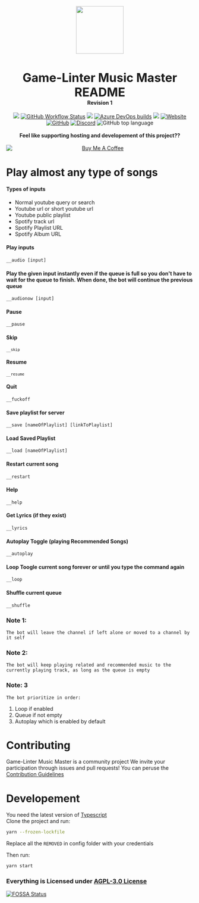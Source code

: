 <div align="center">
    <img src="https://i.imgur.com/tQrygFc.png" width="128px" style="max-width:100%;">
    <h3 style="font-size: 2rem; margin-bottom: 0">Game-Linter Music Master README</h3>
    <h4 style="margin-top: 0">Revision 1</h4>
<a  href="https://www.codacy.com/gh/Game-Linter/Discord-Music-Master/dashboard?utm_source=github.com&amp;utm_medium=referral&amp;utm_content=Game-Linter/Discord-Music-Master&amp;utm_campaign=Badge_Grade"><img src="https://app.codacy.com/project/badge/Grade/8ce4f4a7f73e49339485747ec0c298e7"/></a>
	<a href="https://github.com/Game-Linter/Discord-Music-Master/actions/workflows/ci.yml"><img alt="GitHub Workflow Status" src="https://img.shields.io/github/workflow/status/game-linter/Discord-Music-Master/ci"></a>
<a href="https://app.fossa.com/projects/git%2Bgithub.com%2FGame-Linter%2FDiscord-Music-Master?ref=badge_shield" alt="FOSSA Status"><img src="https://app.fossa.com/api/projects/git%2Bgithub.com%2FGame-Linter%2FDiscord-Music-Master.svg?type=shield"/></a>
	<a href="https://dev.azure.com/BELKAMELMOHAMED/Game-Linter%20Music%20Master/_build/latest?definitionId=1"><img alt="Azure DevOps builds" src="https://dev.azure.com/BELKAMELMOHAMED/Game-Linter/_apis/build/status/Game-Linter%20CI-CD"></a>
	<a href="https://app.fossa.com/projects/git%2Bgithub.com%2FGame-Linter%2FDiscord-Music-Master?ref=badge_shield" alt="FOSSA Status"><img src="https://app.fossa.com/api/projects/git%2Bgithub.com%2FGame-Linter%2FDiscord-Music-Master.svg?type=shield"/></a>
	<a href="https://game-linter.com"><img alt="Website" src="https://img.shields.io/website?down_color=red&down_message=Offline&up_color=green&up_message=Online&url=https%3A%2F%2Fgame-linter.com"></a>
	<a href="https://github.com/Game-Linter/Discord-Music-Master/blob/master/LICENSE.md"><img alt="GitHub" src="https://img.shields.io/github/license/game-linter/Discord-Music-Master"></a>
	<a href="https://discord.gg/QFrgdV3"><img alt="Discord" src="https://img.shields.io/discord/626833340560965652"></a>
	<img alt="GitHub top language" src="https://img.shields.io/github/languages/top/game-linter/discord-music-master">
    <br />
    <br />
	<b> Feel like supporting hosting and developement of this project??</b>
    <br />
	<br/>
	<a href="https://www.buymeacoffee.com/quasimodo64" target="_blank"><img src="https://cdn.buymeacoffee.com/buttons/v2/default-yellow.png" alt="Buy Me A Coffee" style="display: flex; justify-content: center" ></a>
</div>
<html lang="en">
	    <body>
    	<h1>Play almost any type of songs</h1>
    	<h4>Types of inputs</h4>
    	<ul>
    		<li>Normal youtube query or search</li>
    		<li>Youtube url or short youtube url</li>
          	<li>Youtube public playlist</li>
    		<li>Spotify track url</li>
    		<li>
    			Spotify Playlist URL
    		</li>
          <li>
    			Spotify Album URL
    		</li>
    	</ul>
    	<h4>Play inputs</h4>
    	<p><code>__audio [input]</code></p>
    <p></p>
      <h4>Play the given input instantly even if the queue is full so you don't have to wait for the queue to finish. When done, the bot will continue the previous queue</h4>
    	<p><code>__audionow [input]</code></p>
    	<h4>Pause</h4>
    	<p><code>__pause</code></p>
    	<h4>Skip</h4>
    	<p><code><code>__skip</code></code></p>
    	<h4>Resume</h4>
    	<p><code><code>__resume</code></code></p>
    	<h4>Quit</h4>
    	<p><code>__fuckoff</code></p>
    	<h4>Save playlist for server</h4>
    	<p><code>__save [nameOfPlaylist] [linkToPlaylist]</code></p>
    	<h4>Load Saved Playlist</h4>
    	<p><code>__load [nameOfPlaylist]</code></p>
   	<h4>Restart current song</h4>
    	<p><code>__restart</code></p>
	<h4>Help</h4>
    	<p><code>__help</code></p>
	<h4>Get Lyrics (if they exist)</h4>
    	<p><code>__lyrics</code></p>
    	<h4>Autoplay Toggle (playing Recommended Songs)</h4>
    	<p><code>__autoplay</code></p>
    	<h4>Loop Toogle current song forever or until you type the command again</h4>
    	<p><code>__loop</code></p>
      	<h4>Shuffle current queue</h4>
      	<p><code>__shuffle</code></p>
      <h3>Note 1:</h3>
      <p><code>The bot will leave the channel if left alone or moved to a channel by it self</code></p>
      <h3>Note 2:</h3>
      <p><code>The bot will keep playing related and recommended music to the currently playing track, as long as the queue is empty</code></p>
      <h3>Note: 3</h3>
      <p><code>The bot prioritize in order:</code></p>
      <ol>
      	<li>Loop if enabled</li>
        <li>Queue if not empty</li>
        <li>Autoplay which is enabled by default</li>
      </ol>
      <h1>Contributing</h1>
      <p>
      Game-Linter Music Master is a community project We invite your participation through issues and pull requests! You can peruse the <a href="https://github.com/darklight147/discord-music/blob/master/.github/CONTRIBUTING.md">
    	Contribution Guidelines
      </a>
      </p>
      <div>
      <h1> Developement </h1>
	      You need the latest version of <a href="https://www.typescriptlang.org/download" target="__blank">Typescript</a> <br/>
Clone the project and run:

```sh
yarn --frozen-lockfile
```

Replace all the `REMOVED` in config folder with your credentials

Then run:

```sh
yarn start
```

</div>
      <h3>Everything is Licensed under
      <a href="https://github.com/darklight147/discord-music/blob/master/LICENSE.md">AGPL-3.0 License</a>
      </h3>
    </body>

</html>


[![FOSSA Status](https://app.fossa.com/api/projects/git%2Bgithub.com%2FGame-Linter%2FDiscord-Music-Master.svg?type=large)](https://app.fossa.com/projects/git%2Bgithub.com%2FGame-Linter%2FDiscord-Music-Master?ref=badge_large)